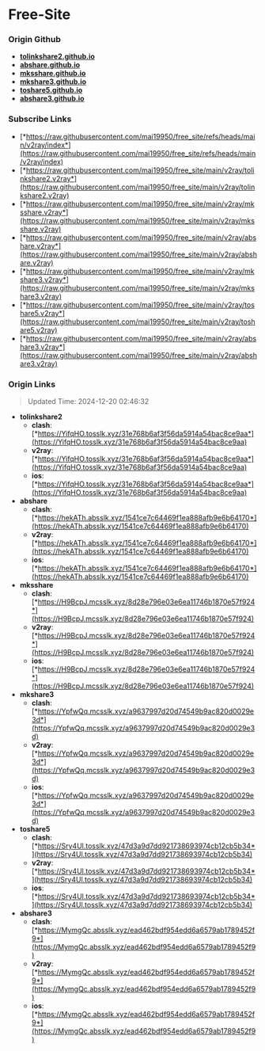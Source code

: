 # Free-Site

### Origin Github

- [**tolinkshare2.github.io**](https://github.com/tolinkshare2/tolinkshare2.github.io)
- [**abshare.github.io**](https://github.com/abshare/abshare.github.io)
- [**mksshare.github.io**](https://github.com/mksshare/mksshare.github.io)
- [**mkshare3.github.io**](https://github.com/mkshare3/mkshare3.github.io)
- [**toshare5.github.io**](https://github.com/toshare5/toshare5.github.io)
- [**abshare3.github.io**](https://github.com/abshare3/abshare3.github.io)

### Subscribe Links

- [*https://raw.githubusercontent.com/mai19950/free_site/refs/heads/main/v2ray/index*](https://raw.githubusercontent.com/mai19950/free_site/refs/heads/main/v2ray/index)
- [*https://raw.githubusercontent.com/mai19950/free_site/main/v2ray/tolinkshare2.v2ray*](https://raw.githubusercontent.com/mai19950/free_site/main/v2ray/tolinkshare2.v2ray)
- [*https://raw.githubusercontent.com/mai19950/free_site/main/v2ray/mksshare.v2ray*](https://raw.githubusercontent.com/mai19950/free_site/main/v2ray/mksshare.v2ray)
- [*https://raw.githubusercontent.com/mai19950/free_site/main/v2ray/abshare.v2ray*](https://raw.githubusercontent.com/mai19950/free_site/main/v2ray/abshare.v2ray)
- [*https://raw.githubusercontent.com/mai19950/free_site/main/v2ray/mkshare3.v2ray*](https://raw.githubusercontent.com/mai19950/free_site/main/v2ray/mkshare3.v2ray)
- [*https://raw.githubusercontent.com/mai19950/free_site/main/v2ray/toshare5.v2ray*](https://raw.githubusercontent.com/mai19950/free_site/main/v2ray/toshare5.v2ray)
- [*https://raw.githubusercontent.com/mai19950/free_site/main/v2ray/abshare3.v2ray*](https://raw.githubusercontent.com/mai19950/free_site/main/v2ray/abshare3.v2ray)

### Origin Links

> Updated Time: 2024-12-20 02:46:32

- **tolinkshare2**
  - **clash**: [*https://YifqHO.tosslk.xyz/31e768b6af3f56da5914a54bac8ce9aa*](https://YifqHO.tosslk.xyz/31e768b6af3f56da5914a54bac8ce9aa)
  - **v2ray**: [*https://YifqHO.tosslk.xyz/31e768b6af3f56da5914a54bac8ce9aa*](https://YifqHO.tosslk.xyz/31e768b6af3f56da5914a54bac8ce9aa)
  - **ios**: [*https://YifqHO.tosslk.xyz/31e768b6af3f56da5914a54bac8ce9aa*](https://YifqHO.tosslk.xyz/31e768b6af3f56da5914a54bac8ce9aa)
- **abshare**
  - **clash**: [*https://hekATh.absslk.xyz/1541ce7c64469f1ea888afb9e6b64170*](https://hekATh.absslk.xyz/1541ce7c64469f1ea888afb9e6b64170)
  - **v2ray**: [*https://hekATh.absslk.xyz/1541ce7c64469f1ea888afb9e6b64170*](https://hekATh.absslk.xyz/1541ce7c64469f1ea888afb9e6b64170)
  - **ios**: [*https://hekATh.absslk.xyz/1541ce7c64469f1ea888afb9e6b64170*](https://hekATh.absslk.xyz/1541ce7c64469f1ea888afb9e6b64170)
- **mksshare**
  - **clash**: [*https://H9BcpJ.mcsslk.xyz/8d28e796e03e6ea11746b1870e57f924*](https://H9BcpJ.mcsslk.xyz/8d28e796e03e6ea11746b1870e57f924)
  - **v2ray**: [*https://H9BcpJ.mcsslk.xyz/8d28e796e03e6ea11746b1870e57f924*](https://H9BcpJ.mcsslk.xyz/8d28e796e03e6ea11746b1870e57f924)
  - **ios**: [*https://H9BcpJ.mcsslk.xyz/8d28e796e03e6ea11746b1870e57f924*](https://H9BcpJ.mcsslk.xyz/8d28e796e03e6ea11746b1870e57f924)
- **mkshare3**
  - **clash**: [*https://YpfwQq.mcsslk.xyz/a9637997d20d74549b9ac820d0029e3d*](https://YpfwQq.mcsslk.xyz/a9637997d20d74549b9ac820d0029e3d)
  - **v2ray**: [*https://YpfwQq.mcsslk.xyz/a9637997d20d74549b9ac820d0029e3d*](https://YpfwQq.mcsslk.xyz/a9637997d20d74549b9ac820d0029e3d)
  - **ios**: [*https://YpfwQq.mcsslk.xyz/a9637997d20d74549b9ac820d0029e3d*](https://YpfwQq.mcsslk.xyz/a9637997d20d74549b9ac820d0029e3d)
- **toshare5**
  - **clash**: [*https://Sry4Ul.tosslk.xyz/47d3a9d7dd921738693974cb12cb5b34*](https://Sry4Ul.tosslk.xyz/47d3a9d7dd921738693974cb12cb5b34)
  - **v2ray**: [*https://Sry4Ul.tosslk.xyz/47d3a9d7dd921738693974cb12cb5b34*](https://Sry4Ul.tosslk.xyz/47d3a9d7dd921738693974cb12cb5b34)
  - **ios**: [*https://Sry4Ul.tosslk.xyz/47d3a9d7dd921738693974cb12cb5b34*](https://Sry4Ul.tosslk.xyz/47d3a9d7dd921738693974cb12cb5b34)
- **abshare3**
  - **clash**: [*https://MymgQc.absslk.xyz/ead462bdf954edd6a6579ab1789452f9*](https://MymgQc.absslk.xyz/ead462bdf954edd6a6579ab1789452f9)
  - **v2ray**: [*https://MymgQc.absslk.xyz/ead462bdf954edd6a6579ab1789452f9*](https://MymgQc.absslk.xyz/ead462bdf954edd6a6579ab1789452f9)
  - **ios**: [*https://MymgQc.absslk.xyz/ead462bdf954edd6a6579ab1789452f9*](https://MymgQc.absslk.xyz/ead462bdf954edd6a6579ab1789452f9)
